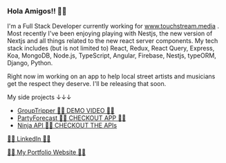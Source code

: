 ### Hola Amigos!! 🤘🏻

I'm a Full Stack Developer currently working for www.touchstream.media . 
Most recently I've been enjoying playing with Nestjs, the new version of Nextjs and all things related to the new react server components.
My tech stack includes (but is not limited to) React, Redux, React Query, Express, Koa, MongoDB, Node.js, TypeScript, Angular, Firebase, Nestjs, typeORM, Django, Python.

Right now im working on an app to help local street artists and musicians get the respect they deserve. I'll be releasing that soon.

My side projects ↓↓↓
-  <a href="https://github.com/hucki/grouptripper">GroupTripper </a>  <a href="https://www.youtube.com/watch?v=22KtdN9gaAA">🤘🏻 DEMO VIDEO 🤘🏻</a> 
-  <a href="https://github.com/MohammedAK1991/THE-PARTY-FORECAST-APP">PartyForecast </a>  <a href="https://peaceful-atoll-09560.herokuapp.com/">🤘🏻 CHECKOUT APP 🤘🏻</a> 
-  <a href="https://github.com/MohammedAK1991/ninja-api">Ninja API </a>  <a href="[[https://peaceful-atoll-09560.herokuapp.com/](https://github.com/MohammedAK1991/ninja-api)](https://github.com/MohammedAK1991/ninja-api)">🤘🏻 CHECKOUT THE APIs</a> 

<a href="https://www.linkedin.com/in/mohmedak/">🤘🏻 LinkedIn 🤘🏻</a>

<a href="https://mohammedak1991.github.io/mohammedak.github.io/"> 🤘🏻 My Portfolio Website 🤘🏻</a>


<!--
**MohammedAK1991/MohammedAK1991** is a ✨ _special_ ✨ repository because its `README.md` (this file) appears on your GitHub profile.

Here are some ideas to get you started:

- 🔭 I’m currently working on ...
- 🌱 I’m currently learning ...
- 👯 I’m looking to collaborate on ...
- 🤔 I’m looking for help with ...
- 💬 Ask me about ...
- 📫 How to reach me: ...
- 😄 Pronouns: ...
- ⚡ Fun fact: ...
-->
